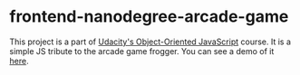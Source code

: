 frontend-nanodegree-arcade-game
===============================

This project is a part of [Udacity's Object-Oriented JavaScript](https://www.udacity.com/course/object-oriented-javascript--ud015) course. It is a simple JS tribute to the arcade game frogger. You can see a demo of it [here](https://praneethmendu.github.io/frontend-nanodegree-arcade-game/).
